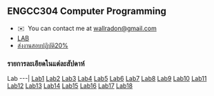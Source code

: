 ENGCC304 Computer Programming
-----------------------------

* ✉️  You can contact me at [wallradon@gmail.com](mailto:wallradon@gmail.com)
* <a href="https://forms.office.com/pages/responsepage.aspx?id=GTgKLGaM4UqamTgy2frL2b9NLAdgiXFJhzFdXwn85ypUQVBWSk0wSUk3UFpVSlZPOTk5UU9SRFRRVy4u">LAB</a>
* <a href="[https://forms.office.com/pages/responsepage.aspx?id=GTgKLGaM4UqamTgy2frL2b9NLAdgiXFJhzFdXwn85ypUQVBWSk0](https://thailandfxwarrior.com/lab/)">ส่งงานสอบปฏิบัติ20%</a>

### รายการละเอียดในแต่ละสัปดาห์
Lab 
---|
[Lab1](https://github.com/wallradon/ENGCC304/blob/main/LAB1.cpp)
[Lab2](https://github.com/wallradon/ENGCC304/blob/main/LAB2.drawio)
[Lab3](https://github.com/wallradon/ENGCC304/blob/main/LAB3_CODEX.CPP)
[Lab4](https://github.com/wallradon/ENGCC304/blob/main/Lab4.cpp)
[Lab5](https://github.com/wallradon/ENGCC304/blob/main/LAB_5.cpp)
[Lab6](https://github.com/wallradon/ENGCC304/tree/main/LAB-6)
[Lab7](https://github.com/wallradon/ENGCC304/blob/main/lab7.cpp)
[Lab8](MidTest)
[Lab9](https://github.com/wallradon/ENGCC304/blob/main/Lab9.cpp)
[Lab10](https://github.com/wallradon/ENGCC304/blob/main/Lab10.cpp)
[Lab11](https://github.com/wallradon/ENGCC304/blob/main/Lab11.cpp)
[Lab12](https://github.com/wallradon/ENGCC304/blob/main/Lab12-Structure.cpp)
[Lab13](#)
[Lab14](#)
[Lab15](#)
[Lab16](#)
[Lab17](#)
[Lab18](#)

